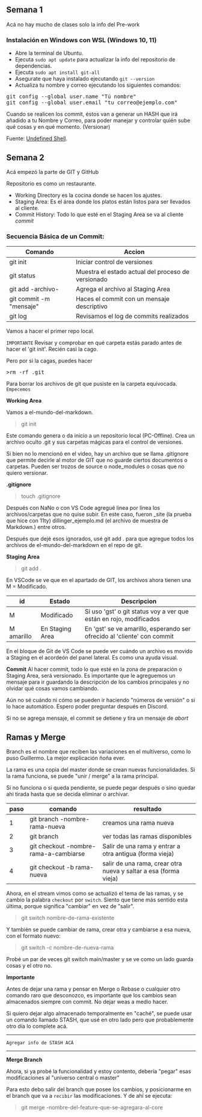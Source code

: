 ## Semana 1

Acá no hay mucho de clases solo la info del Pre-work

### Instalación en Windows con WSL (Windows 10, 11)
- Abre la terminal de Ubuntu.
- Ejecuta `sudo apt update` para actualizar la info del repositorio de dependencias.
- Ejecuta `sudo apt install git-all`
- Asegurate que haya instalado ejecutando `git --version`
- Actualiza tu nombre y correo ejecutando los siguientes comandos:

<pre>
git config --global user.name "Tú nombre"
git config --global user.email "tu_correo@ejemplo.com"
</pre>

Cuando se realicen los commit, éstos van a generar un HASH que irá añadido a tu Nombre y Correo, para poder manejar y controlar quién sube qué cosas y en qué momento. (Versionar)

Fuente: [Undefined Shell](https://undefinedshell.notion.site/2-Instalar-Git-2a65a86fc7d648cb83aaeb7ef2743d8c).

## Semana 2

Acá empezó la parte de GIT y GitHub

Repositorio es como un restaurante.

- Working Directory es la cocina donde se hacen los ajustes.
- Staging Area: Es el área donde los platos están listos para ser llevados al cliente.
- Commit History: Todo lo que esté en el Staging Area se va al cliente *commit*

### Secuencia Básica de un Commit:

| Comando | Accion |
|-|-|
| git init| Iniciar control de versiones |
| git status | Muestra el estado actual del proceso de versionado |
| git add -archivo- | Agrega el archivo al Staging Area | 
| git commit -m "mensaje" | Haces el commit con un mensaje descriptivo |
| git log | Revisamos  el log de commits realizados | 

Vamos a hacer el primer repo local.

`IMPORTANTE`
Revisar y comprobar en qué carpeta estás parado antes de hacer el 'git init'. Recién casi la cago.

Pero por si la cagas, puedes hacer 
<pre>
>rm -rf .git
</pre>

Para borrar los archivos de git que pusiste en la carpeta equivocada. `Empecemos`

**Working Area**

Vamos a el-mundo-del-markdown.
>git init

Este comando genera o da inicio a un repositorio local (PC-Offline). Crea un archivo oculto .git y sus carpetas mágicas para el control de versiones.

Si bien no lo mencionó en el video, hay un archivo que se llama .gitignore que permite decirle al motor de GIT que no guarde ciertos documentos o carpetas. Pueden ser trozos de source o node_modules o cosas que no quiero versionar.

**.gitignore**

>touch .gitignore

Después con NaNo o con VS Code agregué linea por línea los archivos/carpetas que no quise subir. En este caso, fueron _site (la prueba que hice con 11ty)
dillinger_ejemplo.md (el archivo de muestra de Markdown.) entre otros.

Después que dejé esos ignorados, usé git add . para que agregue todos los archivos de el-mundo-del-markdown en el repo de git.

**Staging Area**

>git add .

En VSCode se ve que en el apartado de GIT, los archivos ahora tienen una M = Modificado.

|id|Estado| Descripcion |
|-|-|-|
| M | Modificado | Si uso 'gst' o git status voy a ver que están en rojo, modificados |
| M amarillo | En Staging Area | En 'gst' se ve amarillo, esperando ser ofrecido al 'cliente' con commit |

En el bloque de Git de VS Code se puede ver cuándo un archivo es movido a Staging en el acordeón del panel lateral. Es como una ayuda visual.

**Commit**
Al hacer commit, todo lo que esté en la zona de preparación o Staging Area, será versionado. Es importante que le agreguemos un mensaje para ir guardando la descripción de los cambios principales y no olvidar qué cosas vamos cambiando.

Aún no sé cuándo ni cómo se pueden ir haciendo "números de versión" o si lo hace automático. Espero poder preguntar después en Discord.

Si no se agrega mensaje, el commit se detiene y tira un mensaje de _abort_

## Ramas y Merge

Branch es el nombre que reciben las variaciones en el multiverso, como lo puso Guillermo. La mejor explicación ñoña ever.

La rama es una copia del master donde se crean nuevas funcionalidades. Si la rama funciona, se puede "unir / merge" a la rama principal. 

Si no funciona o si queda pendiente, se puede pegar después o sino quedar ahi tirada hasta que se decida eliminar o archivar.

|paso| comando | resultado|
|-|-|-|
|1 | git branch -nombre-rama-nueva | creamos una rama nueva |
|2| git branch | ver todas las ramas disponibles |
|3| git checkout -nombre-rama-a-cambiarse | Salir de una rama y entrar a otra antigua (forma vieja)|
|4| git checkout -b rama-nueva | salir de una rama, crear otra nueva y saltar a esa (forma vieja)|


Ahora, en el stream vimos como se actualizó el tema de las ramas, y se cambio la palabra `checkout` por `switch`. Siento que tiene más sentido esta última, porque significa "cambiar" en vez de "salir".

>git switch nombre-de-rama-existente

Y también se puede cambiar de rama, crear otra y cambiarse a esa nueva, con el formato nuevo:

>git switch -c nombre-de-nueva-rama

Probé un par de veces git switch main/master y se ve como un lado guarda cosas y el otro no.

**Importante**

Antes de dejar una rama y pensar en Merge o Rebase o cualquier otro comando raro que desconozco, es importante que los cambios sean almacenados siempre con commit. No dejar weas a medio hacer.

Si quiero dejar algo almacenado temporalmente en "caché", se puede usar un comando llamado STASH, que usé en otro lado pero que probablemente otro día lo complete acá.

---
`Agregar info de STASH ACÁ`

---


**Merge Branch**

Ahora, si ya probé la funcionalidad y estoy contento, debería "pegar" esas modificaciones al "universo central o master"

Para esto debo salir del branch que posee los cambios, y posicionarme en el branch que va a `recibir` las modificaciones. Y de ahí se ejecuta:

>git merge -nombre-del-feature-que-se-agregara-al-core






